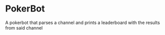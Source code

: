 # PokerBot
A pokerbot that parses a channel and prints a leaderboard with the results from said channel
